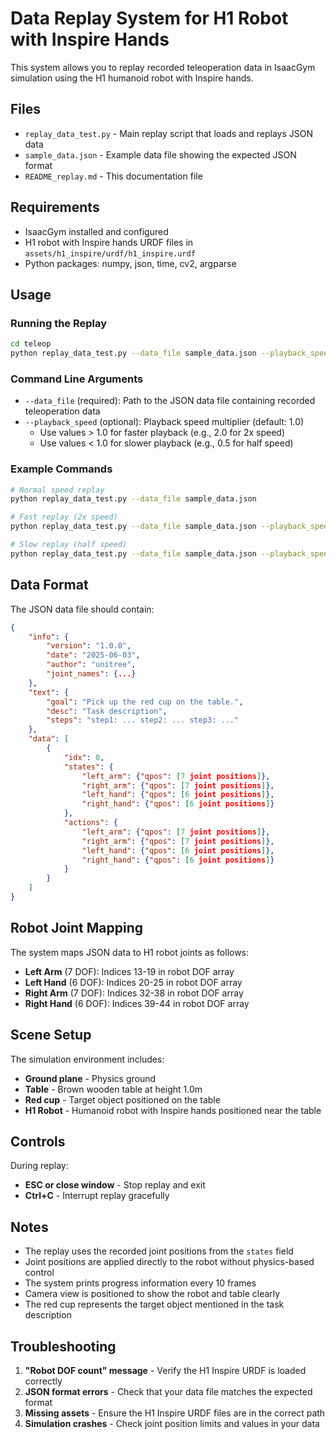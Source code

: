 # Data Replay System for H1 Robot with Inspire Hands

This system allows you to replay recorded teleoperation data in IsaacGym simulation using the H1 humanoid robot with Inspire hands.

## Files

- `replay_data_test.py` - Main replay script that loads and replays JSON data
- `sample_data.json` - Example data file showing the expected JSON format
- `README_replay.md` - This documentation file

## Requirements

- IsaacGym installed and configured
- H1 robot with Inspire hands URDF files in `assets/h1_inspire/urdf/h1_inspire.urdf`
- Python packages: numpy, json, time, cv2, argparse

## Usage

### Running the Replay

```bash
cd teleop
python replay_data_test.py --data_file sample_data.json --playback_speed 1.0
```

### Command Line Arguments

- `--data_file` (required): Path to the JSON data file containing recorded teleoperation data
- `--playback_speed` (optional): Playback speed multiplier (default: 1.0)
  - Use values > 1.0 for faster playback (e.g., 2.0 for 2x speed)
  - Use values < 1.0 for slower playback (e.g., 0.5 for half speed)

### Example Commands

```bash
# Normal speed replay
python replay_data_test.py --data_file sample_data.json

# Fast replay (2x speed)
python replay_data_test.py --data_file sample_data.json --playback_speed 2.0

# Slow replay (half speed)
python replay_data_test.py --data_file sample_data.json --playback_speed 0.5
```

## Data Format

The JSON data file should contain:

```json
{
    "info": {
        "version": "1.0.0",
        "date": "2025-06-03",
        "author": "unitree",
        "joint_names": {...}
    },
    "text": {
        "goal": "Pick up the red cup on the table.",
        "desc": "Task description",
        "steps": "step1: ... step2: ... step3: ..."
    },
    "data": [
        {
            "idx": 0,
            "states": {
                "left_arm": {"qpos": [7 joint positions]},
                "right_arm": {"qpos": [7 joint positions]},
                "left_hand": {"qpos": [6 joint positions]},
                "right_hand": {"qpos": [6 joint positions]}
            },
            "actions": {
                "left_arm": {"qpos": [7 joint positions]},
                "right_arm": {"qpos": [7 joint positions]},
                "left_hand": {"qpos": [6 joint positions]},
                "right_hand": {"qpos": [6 joint positions]}
            }
        }
    ]
}
```

## Robot Joint Mapping

The system maps JSON data to H1 robot joints as follows:

- **Left Arm** (7 DOF): Indices 13-19 in robot DOF array
- **Left Hand** (6 DOF): Indices 20-25 in robot DOF array  
- **Right Arm** (7 DOF): Indices 32-38 in robot DOF array
- **Right Hand** (6 DOF): Indices 39-44 in robot DOF array

## Scene Setup

The simulation environment includes:

- **Ground plane** - Physics ground
- **Table** - Brown wooden table at height 1.0m
- **Red cup** - Target object positioned on the table
- **H1 Robot** - Humanoid robot with Inspire hands positioned near the table

## Controls

During replay:
- **ESC or close window** - Stop replay and exit
- **Ctrl+C** - Interrupt replay gracefully

## Notes

- The replay uses the recorded joint positions from the `states` field
- Joint positions are applied directly to the robot without physics-based control
- The system prints progress information every 10 frames
- Camera view is positioned to show the robot and table clearly
- The red cup represents the target object mentioned in the task description

## Troubleshooting

1. **"Robot DOF count" message** - Verify the H1 Inspire URDF is loaded correctly
2. **JSON format errors** - Check that your data file matches the expected format
3. **Missing assets** - Ensure the H1 Inspire URDF files are in the correct path
4. **Simulation crashes** - Check joint position limits and values in your data 